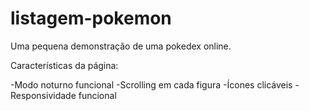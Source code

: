 # listagem-pokemon
Uma pequena demonstração de uma pokedex online.

Características da página:

-Modo noturno funcional
-Scrolling em cada figura
-Ícones clicáveis
-Responsividade funcional
